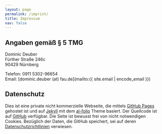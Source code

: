 ```yaml
---
layout: page
permalink: /imprint/
title: Impressum
nav: false
---
```


## Angaben gemäß § 5 TMG

Dominic Deuber\
Fürther Straße 246c\
90429 Nürnberg

Telefon: 0911 5302-96654\
Email: [dominic.deuber (at) fau.de](mailto:{{ site.email | encode_email }})

## Datenschutz

Dies ist eine private nicht kommerzielle Webseite, die mittels [GitHub Pages](https://pages.github.com) gehostet ist und auf [Jekyll](https://jekyllrb.com)
mit dem [al-folio](https://github.com/alshedivat/al-folio) Theme basiert. Der Quellcode ist auf [GitHub](https://github.com/dominic93/dominic93.github.io) verfügbar.
Die Seite ist bewusst frei von nicht notwendigen Cookies. Bezüglich der Daten, die GitHub speichert, sei auf deren [Datenschutzrichtlinien](https://docs.github.com/en/site-policy/privacy-policies)
verwiesen.